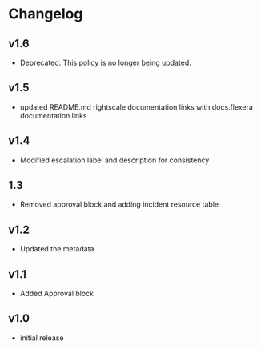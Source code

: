 # Changelog

## v1.6

- Deprecated: This policy is no longer being updated.

## v1.5

- updated README.md rightscale documentation links with docs.flexera documentation links

## v1.4

- Modified escalation label and description for consistency

## 1.3

- Removed approval block and adding incident resource table

## v1.2

- Updated the metadata

## v1.1

- Added Approval block

## v1.0

- initial release
